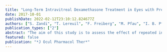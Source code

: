 ```yaml
---
title: "Long-Term Intravitreal Dexamethasone Treatment in Eyes with Pretreated Chronic Diabetic Macular Edema"
date: 2017-10-01
publishDate: 2022-02-12T23:10:12.824677Z
authors: ["S. Zandi", "T. Lereuil", "F. Freiberg", "M. Pfau", "I. B. Pfister", "C. Gerhardt", "S. Michels", "L. Kodjikian", "J. G. Garweg"]
publication_types: ["2"]
abstract: "The aim of this study is to assess the effect of repeated injections of dexamethasone implants in patients with persistent diabetic macular edema (DME) despite prior therapies. This retrospective interventional study involved 47 DME-afflicted eyes, which were administered ≥2 intravitreal injections of dexamethasone. Group 1 (34 eyes) received a dexamethasone monotherapy, whereas group 2 (13 eyes) received a combination therapy with intravitreal antivascular endothelial growth factor as needed. The duration of dexamethasone effect until retreatment and the change in best-corrected visual acuity (BCVA) and central retinal thickness (CRT) were defined as outcome measures. A total of 197 injections of dexamethasone were administered in group 1 and 52 in group 2 during a mean follow-up of 23 ± 10 and 24 ± 13 months, respectively. Mean time to reinjection was 4.6 ± 0.5 (group 1) and 5.3 ± 1.0 months (group 2; P = 0.17). Reinjection intervals did not shorten over time for up to 10 dexamethasone injections per eye in group 1 and BCVA improved from before 1 month after the first implantation, 7.0 letters (P = 0.04). In group 2, there was no significant improvement in BCVA at any time point. CRT decreased from 534 ± 208 and 529 ± 215 μm to 287 ± 115 and 371 ± 78 μm at 3 months and increased to 460 ± 186 μm and 547 ± 175 μm before reinjection (groups1 and 2, respectively). The maximal CRT before each implantation remained stable over time. In eyes with chronic DME that respond incompletely to prior therapy or require frequent reinjections, dexamethasone shows promising long-term anatomic and functional improvement. The absence of a treatment effect reduction over time argues against a relevant rebound phenomenon."
featured: false
publication: "*J Ocul Pharmacol Ther*"
---
```


